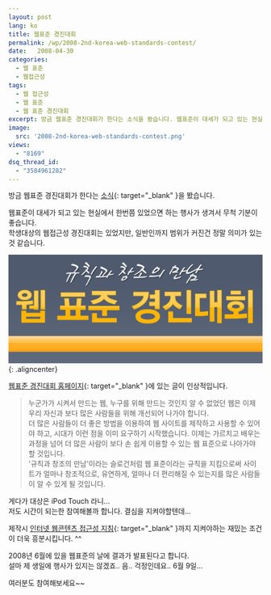 ```yaml
---
layout: post
lang: ko
title: 웹표준 경진대회
permalink: /wp/2008-2nd-korea-web-standards-contest/
date:   2008-04-30
categories:
  - 웹 표준
  - 웹접근성
tags:
  - 웹 접근성
  - 웹 표준
  - 웹 표준 경진대회
excerpt: 방금 웹표준 경진대회가 한다는 소식을 봤습니다. 웹표준이 대세가 되고 있는 현실에서 한번쯤 있었으면 하는 행사가 생겨서 무척 기분이 좋습니다. 학생대상의 웹접근성 경진대회는 있었지만, 일반인까지 범위가 커진건 정말 의미가 있는 것 같습니다. 웹표준 경진대회 홈페이지에 있는 글이 인상적입니다. 누군가가 시켜서 만드는 웹, 누구를 위해 만드는 것인지 알 수 없었던 웹은 이제 우리 자신과 보다 많은 사람들을 위해 개선되어 나가야 합니다. 더 많은 사람들이 더 좋은 방법을 이용하여 웹 사이트를 제작하고 사용할 수 있어야 하고, 시대가 이런 점을 이미 요구하기 시작했습니다. 이제는 가르치고 배우는 과정을 넘어 더 많은 사람이 보다 손 쉽게 이용할 수 있는 [...]
image:
  src: '2008-2nd-korea-web-standards-contest.png'
views:
  - "8169"
dsq_thread_id:
  - "3584961282"
---
```


방금 웹표준 경진대회가 한다는 [소식](//ilmol.com/wp/2008/04/30/396/){: target="_blank" }을 봤습니다.
  
웹표준이 대세가 되고 있는 현실에서 한번쯤 있었으면 하는 행사가 생겨서 무척 기분이 좋습니다.  
학생대상의 웹접근성 경진대회는 있었지만, 일반인까지 범위가 커진건 정말 의미가 있는 것 같습니다.

![웹표준 경진대회](/assets/img/2008/award1.png){: .aligncenter}

[웹표준 경진대회 홈페이지](//award.standardmag.org){: target="_blank" }에 있는 글이 인상적입니다.

> 누군가가 시켜서 만드는 웹, 누구를 위해 만드는 것인지 알 수 없었던 웹은 이제 우리 자신과 보다 많은 사람들을 위해 개선되어 나가야 합니다.   
> 더 많은 사람들이 더 좋은 방법을 이용하여 웹 사이트를 제작하고 사용할 수 있어야 하고, 시대가 이런 점을 이미 요구하기 시작했습니다. 이제는 가르치고 배우는 과정을 넘어 더 많은 사람이 보다 손 쉽게 이용할 수 있는 웹 표준으로 나아가야 할 것입니다.   
> '규칙과 창조의 만남'이라는 슬로건처럼 웹 표준이라는 규칙을 지킴으로써 사이트가 얼마나 창조적으로, 유연하게, 얼마나 더 편리해질 수 있는지를 많은 사람들이 알 수 있게 될 것입니다.

게다가 대상은 iPod Touch 라니...  
저도 시간이 되는한 참여해볼까 합니다. 결심을 지켜야할텐데...
  
제작시 [인터넷 웹콘텐츠 접근성 지침](//www.iabf.or.kr/Guide/Kwcag.asp){: target="_blank" }까지 지켜야하는 재밌는 조건이 더욱 흥분시킵니다. ^^

2008년 6월에 있을 웹표준의 날에 결과가 발표된다고 합니다.  
설마 제 생일에 행사가 있지는 않겠죠.. 음.. 걱정인데요.. 6월 9일...

여러분도 참여해보세요~~